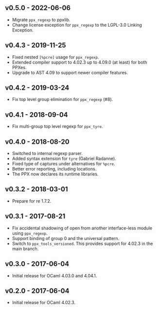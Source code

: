 ## v0.5.0 - 2022-06-06

- Migrate `ppx_regexp` to ppxlib.
- Change license exception for `ppx_regexp` to the LGPL-3.0 Linking
  Exception.

## v0.4.3 - 2019-11-25

- Fixed nested `[%pcre]` usage for `ppx_regexp`.
- Extended compiler support to 4.02.3 up to 4.09.0 (at least) for both PPXes.
- Upgrade to AST 4.09 to support newer compiler features.

## v0.4.2 - 2019-03-24

- Fix top level group elimination for `ppx_regexp` (#8).

## v0.4.1 - 2018-09-04

- Fix multi-group top level regexp for `ppx_tyre`.

## v0.4.0 - 2018-08-20

- Switched to internal regexp parser.
- Added syntax extension for `tyre` (Gabriel Radanne).
- Fixed type of captures under alternatives for `%pcre`.
- Better error reporting, including locations.
- The PPX now declares its runtime libraries.

## v0.3.2 - 2018-03-01

- Prepare for re 1.7.2.

## v0.3.1 - 2017-08-21

- Fix accidental shadowing of open from another interface-less module using
  `ppx_regexp`.
- Support binding of group 0 and the universal pattern.
- Switch to `ppx_tools_versioned`. This provides support for 4.02.3 in the
  main branch.

## v0.3.0 - 2017-06-04

- Initial release for OCaml 4.03.0 and 4.04.1.

## v0.2.0 - 2017-06-04

- Initial release for OCaml 4.02.3.
